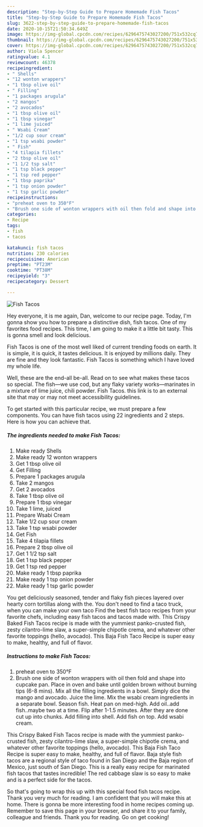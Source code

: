 ```yaml
---
description: "Step-by-Step Guide to Prepare Homemade Fish Tacos"
title: "Step-by-Step Guide to Prepare Homemade Fish Tacos"
slug: 3622-step-by-step-guide-to-prepare-homemade-fish-tacos
date: 2020-10-15T21:50:34.649Z
image: https://img-global.cpcdn.com/recipes/6296475743027200/751x532cq70/fish-tacos-recipe-main-photo.jpg
thumbnail: https://img-global.cpcdn.com/recipes/6296475743027200/751x532cq70/fish-tacos-recipe-main-photo.jpg
cover: https://img-global.cpcdn.com/recipes/6296475743027200/751x532cq70/fish-tacos-recipe-main-photo.jpg
author: Viola Spencer
ratingvalue: 4.1
reviewcount: 46378
recipeingredient:
- " Shells"
- "12 wonton wrappers"
- "1 tbsp olive oil"
- " Filling"
- "1 packages arugula"
- "2 mangos"
- "2 avocados"
- "1 tbsp olive oil"
- "1 tbsp vinegar"
- "1 lime juiced"
- " Wsabi Cream"
- "1/2 cup sour cream"
- "1 tsp wsabi powder"
- " Fish"
- "4 tilapia fillets"
- "2 tbsp olive oil"
- "1 1/2 tsp salt"
- "1 tsp black pepper"
- "1 tsp red pepper"
- "1 tbsp paprika"
- "1 tsp onion powder"
- "1 tsp garlic powder"
recipeinstructions:
- "preheat oven to 350°F"
- "Brush one side of wonton wrappers with oil then fold and shape into cupcake pan. Place in oven and bake until golden brown without burning tips (6-8 mins). Mix all the filling ingredients in a bowl. Simply dice the mango and avocado. Juice the lime. Mix the wsabi cream ingredients in a separate bowl. Season fish. Heat pan on med-high. Add oil..add fish..maybe two at a time. Flip after 1-1.5 minutes. After they are done cut up into chunks. Add filling into shell. Add fish on top.  Add wsabi cream."
categories:
- Recipe
tags:
- fish
- tacos

katakunci: fish tacos 
nutrition: 230 calories
recipecuisine: American
preptime: "PT23M"
cooktime: "PT38M"
recipeyield: "3"
recipecategory: Dessert

---
```



![Fish Tacos](https://img-global.cpcdn.com/recipes/6296475743027200/751x532cq70/fish-tacos-recipe-main-photo.jpg)

Hey everyone, it is me again, Dan, welcome to our recipe page. Today, I'm gonna show you how to prepare a distinctive dish, fish tacos. One of my favorites food recipes. This time, I am going to make it a little bit tasty. This is gonna smell and look delicious.

Fish Tacos is one of the most well liked of current trending foods on earth. It is simple, it is quick, it tastes delicious. It is enjoyed by millions daily. They are fine and they look fantastic. Fish Tacos is something which I have loved my whole life.

Well, these are the end-all be-all. Read on to see what makes these tacos so special. The fish—we use cod, but any flaky variety works—marinates in a mixture of lime juice, chili powder. Fish Tacos. this link is to an external site that may or may not meet accessibility guidelines.


To get started with this particular recipe, we must prepare a few components. You can have fish tacos using 22 ingredients and 2 steps. Here is how you can achieve that.

<!--inarticleads1-->

##### The ingredients needed to make Fish Tacos:

1. Make ready  Shells
1. Make ready 12 wonton wrappers
1. Get 1 tbsp olive oil
1. Get  Filling
1. Prepare 1 packages arugula
1. Take 2 mangos
1. Get 2 avocados
1. Take 1 tbsp olive oil
1. Prepare 1 tbsp vinegar
1. Take 1 lime, juiced
1. Prepare  Wsabi Cream
1. Take 1/2 cup sour cream
1. Take 1 tsp wsabi powder
1. Get  Fish
1. Take 4 tilapia fillets
1. Prepare 2 tbsp olive oil
1. Get 1 1/2 tsp salt
1. Get 1 tsp black pepper
1. Get 1 tsp red pepper
1. Make ready 1 tbsp paprika
1. Make ready 1 tsp onion powder
1. Make ready 1 tsp garlic powder


You get deliciously seasoned, tender and flaky fish pieces layered over hearty corn tortillas along with the. You don&#39;t need to find a taco truck, when you can make your own taco Find the best fish taco recipes from your favorite chefs, including easy fish tacos and tacos made with. This Crispy Baked Fish Tacos recipe is made with the yummiest panko-crusted fish, zesty cilantro-lime slaw, a super-simple chipotle crema, and whatever other favorite toppings (hello, avocado). This Baja Fish Taco Recipe is super easy to make, healthy, and full of flavor. 

<!--inarticleads2-->

##### Instructions to make Fish Tacos:

1. preheat oven to 350°F
1. Brush one side of wonton wrappers with oil then fold and shape into cupcake pan. Place in oven and bake until golden brown without burning tips (6-8 mins). Mix all the filling ingredients in a bowl. Simply dice the mango and avocado. Juice the lime. Mix the wsabi cream ingredients in a separate bowl. Season fish. Heat pan on med-high. Add oil..add fish..maybe two at a time. Flip after 1-1.5 minutes. After they are done cut up into chunks. Add filling into shell. Add fish on top.  Add wsabi cream.


This Crispy Baked Fish Tacos recipe is made with the yummiest panko-crusted fish, zesty cilantro-lime slaw, a super-simple chipotle crema, and whatever other favorite toppings (hello, avocado). This Baja Fish Taco Recipe is super easy to make, healthy, and full of flavor. Baja style fish tacos are a regional style of taco found in San Diego and the Baja region of Mexico, just south of San Diego. This is a really easy recipe for marinated fish tacos that tastes incredible! The red cabbage slaw is so easy to make and is a perfect side for the tacos. 

So that's going to wrap this up with this special food fish tacos recipe. Thank you very much for reading. I am confident that you will make this at home. There is gonna be more interesting food in home recipes coming up. Remember to save this page in your browser, and share it to your family, colleague and friends. Thank you for reading. Go on get cooking!
